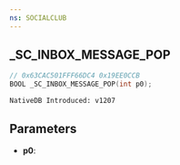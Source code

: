 ```yaml
---
ns: SOCIALCLUB
---
```

## _SC_INBOX_MESSAGE_POP

```c
// 0x63CAC501FFF66DC4 0x19EE0CCB
BOOL _SC_INBOX_MESSAGE_POP(int p0);
```

```
NativeDB Introduced: v1207
```

## Parameters
* **p0**:
